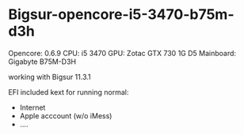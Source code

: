 # Bigsur-opencore-i5-3470-b75m-d3h

Opencore: 0.6.9
CPU: i5 3470
GPU: Zotac GTX 730 1G D5
Mainboard: Gigabyte B75M-D3H

working with Bigsur 11.3.1


EFI included kext for running normal:
 + Internet
 + Apple acccount (w/o iMess)
 + ....
  
